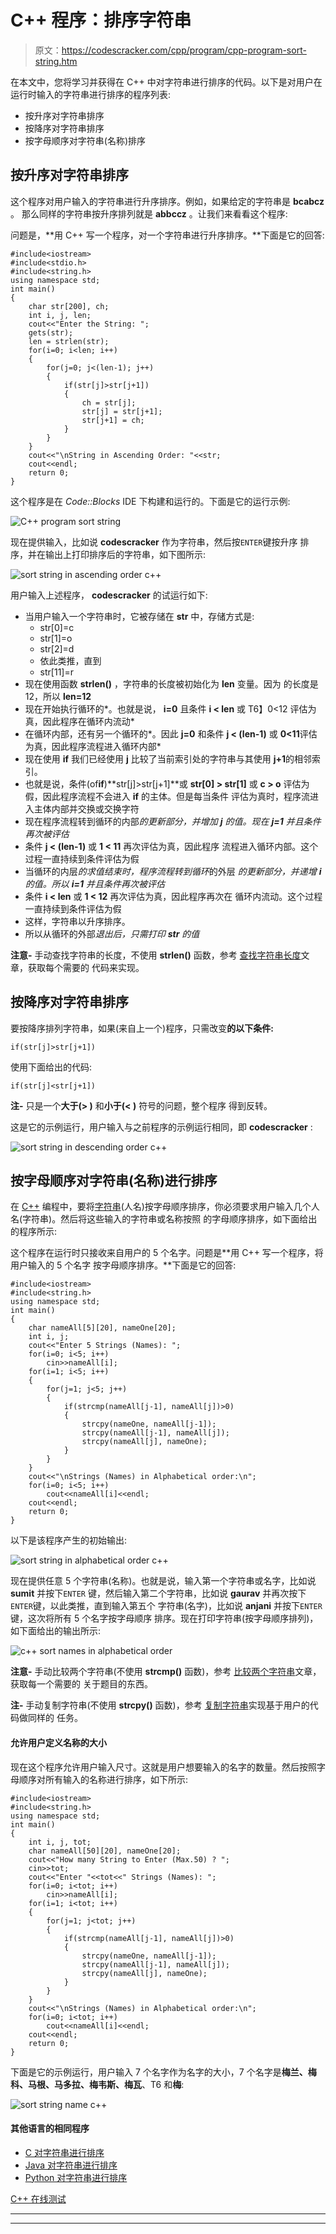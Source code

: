 # C++ 程序：排序字符串

> 原文：<https://codescracker.com/cpp/program/cpp-program-sort-string.htm>

在本文中，您将学习并获得在 C++ 中对字符串进行排序的代码。以下是对用户在运行时输入的字符串进行排序的程序列表:

*   按升序对字符串排序
*   按降序对字符串排序
*   按字母顺序对字符串(名称)排序

## 按升序对字符串排序

这个程序对用户输入的字符串进行升序排序。例如，如果给定的字符串是 **bcabcz** 。 那么同样的字符串按升序排列就是 **abbccz** 。让我们来看看这个程序:

问题是，**用 C++ 写一个程序，对一个字符串进行升序排序。**下面是它的回答:

```
#include<iostream>
#include<stdio.h>
#include<string.h>
using namespace std;
int main()
{
    char str[200], ch;
    int i, j, len;
    cout<<"Enter the String: ";
    gets(str);
    len = strlen(str);
    for(i=0; i<len; i++)
    {
        for(j=0; j<(len-1); j++)
        {
            if(str[j]>str[j+1])
            {
                ch = str[j];
                str[j] = str[j+1];
                str[j+1] = ch;
            }
        }
    }
    cout<<"\nString in Ascending Order: "<<str;
    cout<<endl;
    return 0;
}
```

这个程序是在 *Code::Blocks* IDE 下构建和运行的。下面是它的运行示例:

![C++ program sort string](img/7c43da3778cd1d44775d2fa2aeafe0da.png)

现在提供输入，比如说 **codescracker** 作为字符串，然后按`ENTER`键按升序 排序，并在输出上打印排序后的字符串，如下图所示:

![sort string in ascending order c++](img/f773085250253eca25bb4f996d02ffd8.png)

用户输入上述程序， **codescracker** 的试运行如下:

*   当用户输入一个字符串时，它被存储在 **str** 中，存储方式是:
    *   str[0]=c
    *   str[1]=o
    *   str[2]=d
    *   依此类推，直到
    *   str[11]=r
*   现在使用函数 **strlen()** ，字符串的长度被初始化为 **len** 变量。因为 的长度是 12，所以 **len=12**
*   现在开始执行循环的*。也就是说， **i=0** 且条件 **i < len** 或 T6】0<12 评估为真，因此程序在循环内流动*
*   在循环内部，还有另一个循环的*。因此 **j=0** 和条件 **j < (len-1)** 或 **0<11**评估为真，因此程序流程进入循环内部*
*   现在使用 **if** 我们已经使用 **j** 比较了当前索引处的字符串与其使用 **j+1**的相邻索引。
*   也就是说，条件(of**if**)**str[j]>str[j+1]**或 **str[0] > str[1]** 或 **c > o** 评估为假，因此程序流程不会进入 **if** 的主体。但是每当条件 评估为真时，程序流进入主体内部并交换或交换字符
*   现在程序流程转到循环的内部*的更新部分，并增加 **j** 的值。现在 **j=1** 并且条件再次被评估*
*   条件 **j < (len-1)** 或 **1 < 11** 再次评估为真，因此程序 流程进入循环内部。这个过程一直持续到条件评估为假
*   当循环的内层*的求值结束时，程序流程转到循环*的外层 *的更新部分，并递增 **i** 的值。所以 **i=1** 并且条件再次被评估*
*   条件 **i < len** 或 **1 < 12** 再次评估为真，因此程序再次在 循环内流动。这个过程一直持续到条件评估为假
*   这样，字符串以升序排序。
*   所以从循环的外部*退出后，只需打印 **str** 的值*

**注意-** 手动查找字符串的长度，不使用 **strlen()** 函数，参考 [查找字符串长度](/cpp/program/cpp-program-find-length-of-string.htm)文章，获取每个需要的 代码来实现。

## 按降序对字符串排序

要按降序排列字符串，如果(来自上一个)程序，只需改变**的以下条件:**

```
if(str[j]>str[j+1])
```

使用下面给出的代码:

```
if(str[j]<str[j+1])
```

**注-** 只是一个**大于(> )** 和**小于(< )** 符号的问题，整个程序 得到反转。

这是它的示例运行，用户输入与之前程序的示例运行相同，即 **codescracker** :

![sort string in descending order c++](img/57b41c77cfd3709e402be6bbf1692206.png)

## 按字母顺序对字符串(名称)进行排序

在 [C++](/cpp/index.htm) 编程中，要将[字符串](/cpp/cpp-strings.htm)(人名)按字母顺序排序，你必须要求用户输入几个人名(字符串)。然后将这些输入的字符串或名称按照 的字母顺序排序，如下面给出的程序所示:

这个程序在运行时只接收来自用户的 5 个名字。问题是**用 C++ 写一个程序，将用户输入的 5 个名字 按字母顺序排序。**下面是它的回答:

```
#include<iostream>
#include<string.h>
using namespace std;
int main()
{
    char nameAll[5][20], nameOne[20];
    int i, j;
    cout<<"Enter 5 Strings (Names): ";
    for(i=0; i<5; i++)
        cin>>nameAll[i];
    for(i=1; i<5; i++)
    {
        for(j=1; j<5; j++)
        {
            if(strcmp(nameAll[j-1], nameAll[j])>0)
            {
                strcpy(nameOne, nameAll[j-1]);
                strcpy(nameAll[j-1], nameAll[j]);
                strcpy(nameAll[j], nameOne);
            }
        }
    }
    cout<<"\nStrings (Names) in Alphabetical order:\n";
    for(i=0; i<5; i++)
        cout<<nameAll[i]<<endl;
    cout<<endl;
    return 0;
}
```

以下是该程序产生的初始输出:

![sort string in alphabetical order c++](img/0400be29ffd2406eba7b95a1c4dcc519.png)

现在提供任意 5 个字符串(名称)。也就是说，输入第一个字符串或名字，比如说 **sumit** 并按下`ENTER` 键，然后输入第二个字符串，比如说 **gaurav** 并再次按下`ENTER`键，以此类推，直到输入第五个 字符串(名字)，比如说 **anjani** 并按下`ENTER`键，这次将所有 5 个名字按字母顺序 排序。现在打印字符串(按字母顺序排列)，如下面给出的输出所示:

![c++ sort names in alphabetical order](img/5d34d5c339f163da216d4c3bb3fba7d3.png)

**注意-** 手动比较两个字符串(不使用 **strcmp()** 函数)，参考 [比较两个字符串](/cpp/program/cpp-program-compare-two-string.htm)文章，获取每一个需要的 关于题目的东西。

**注-** 手动复制字符串(不使用 **strcpy()** 函数)，参考 [复制字符串](/cpp/program/cpp-program-copy-string.htm)实现基于用户的代码做同样的 任务。

#### 允许用户定义名称的大小

现在这个程序允许用户输入尺寸。这就是用户想要输入的名字的数量。然后按照字母顺序对所有输入的名称进行排序，如下所示:

```
#include<iostream>
#include<string.h>
using namespace std;
int main()
{
    int i, j, tot;
    char nameAll[50][20], nameOne[20];
    cout<<"How many String to Enter (Max.50) ? ";
    cin>>tot;
    cout<<"Enter "<<tot<<" Strings (Names): ";
    for(i=0; i<tot; i++)
        cin>>nameAll[i];
    for(i=1; i<tot; i++)
    {
        for(j=1; j<tot; j++)
        {
            if(strcmp(nameAll[j-1], nameAll[j])>0)
            {
                strcpy(nameOne, nameAll[j-1]);
                strcpy(nameAll[j-1], nameAll[j]);
                strcpy(nameAll[j], nameOne);
            }
        }
    }
    cout<<"\nStrings (Names) in Alphabetical order:\n";
    for(i=0; i<tot; i++)
        cout<<nameAll[i]<<endl;
    cout<<endl;
    return 0;
}
```

下面是它的示例运行，用户输入 7 个名字作为名字的大小，7 个名字是**梅兰、梅科、马根、马多拉、梅韦斯、梅瓦**、T6 和**梅**:

![sort string name c++](img/20542a2597b26d2f8292423c96adb43b.png)

#### 其他语言的相同程序

*   [C 对字符串进行排序](/c/program/c-program-sort-string.htm)
*   [Java 对字符串进行排序](/java/program/java-program-sort-string.htm)
*   [Python 对字符串进行排序](/python/program/python-program-sort-string-in-alphabetical-order.htm)

[C++ 在线测试](/exam/showtest.php?subid=3)

* * *

* * *